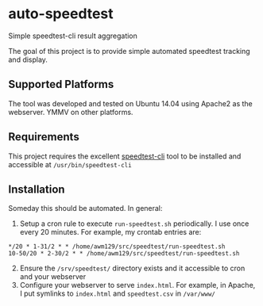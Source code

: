 # auto-speedtest
Simple speedtest-cli result aggregation

The goal of this project is to provide simple automated speedtest tracking and display.

Supported Platforms
-------------------
The tool was developed and tested on Ubuntu 14.04 using Apache2 as the webserver. YMMV on other platforms.

Requirements
------------
This project requires the excellent [speedtest-cli](https://github.com/sivel/speedtest-cli) tool to be installed and accessible at `/usr/bin/speedtest-cli`

Installation
------------

Someday this should be automated. In general:

1. Setup a cron rule to execute `run-speedtest.sh` periodically. I use once every 20 minutes. For example, my crontab entries are:

  ```
*/20 * 1-31/2 * * /home/awm129/src/speedtest/run-speedtest.sh
10-50/20 * 2-30/2 * * /home/awm129/src/speedtest/run-speedtest.sh
  ```
2. Ensure the `/srv/speedtest/` directory exists and it accessible to cron and your webserver
3. Configure your webserver to serve `index.html`. For example, in Apache, I put symlinks to `index.html` and `speedtest.csv` in `/var/www/`
